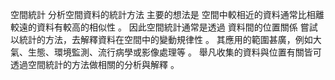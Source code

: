 空間統計
分析空間資料的統計方法 
主要的想法是 
空間中較相近的資料通常比相離較遠的資料有較高的相似性 。 
因此空間統計通常是透過 資料間的位置關係
嘗試以統計的方法，去解釋資料在空間中的變動規律性 。 
其應用的範圍甚廣，例如大氣、生態、環境監測、流行病學或影像處理等 。 
舉凡收集的資料與位置有關皆可透過空間統計的方法做相關的分析與解釋 。


